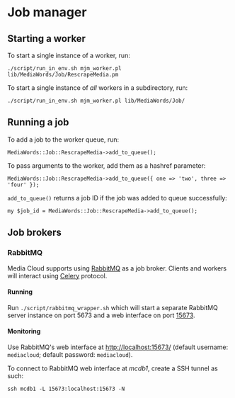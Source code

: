 # Job manager

## Starting a worker

To start a single instance of a worker, run:

    ./script/run_in_env.sh mjm_worker.pl lib/MediaWords/Job/RescrapeMedia.pm

To start a single instance of *all* workers in a subdirectory, run:

    ./script/run_in_env.sh mjm_worker.pl lib/MediaWords/Job/


## Running a job

To add a job to the worker queue, run:

    MediaWords::Job::RescrapeMedia->add_to_queue();

To pass arguments to the worker, add them as a hashref parameter:

    MediaWords::Job::RescrapeMedia->add_to_queue({ one => 'two', three => 'four' });

`add_to_queue()` returns a job ID if the job was added to queue successfully:

    my $job_id = MediaWords::Job::RescrapeMedia->add_to_queue();


## Job brokers


### RabbitMQ

Media Cloud supports using [RabbitMQ](https://www.rabbitmq.com/) as a job broker. Clients and workers will interact using [Celery](http://www.celeryproject.org/) protocol.

#### Running

Run `./script/rabbitmq_wrapper.sh` which will start a separate RabbitMQ server instance on port 5673 and a web interface on port [15673](http://localhost:15673/).


#### Monitoring

Use RabbitMQ's web interface at <http://localhost:15673/> (default username: `mediacloud`; default password: `mediacloud`).

To connect to RabbitMQ web interface at _mcdb1_, create a SSH tunnel as such:

    ssh mcdb1 -L 15673:localhost:15673 -N

